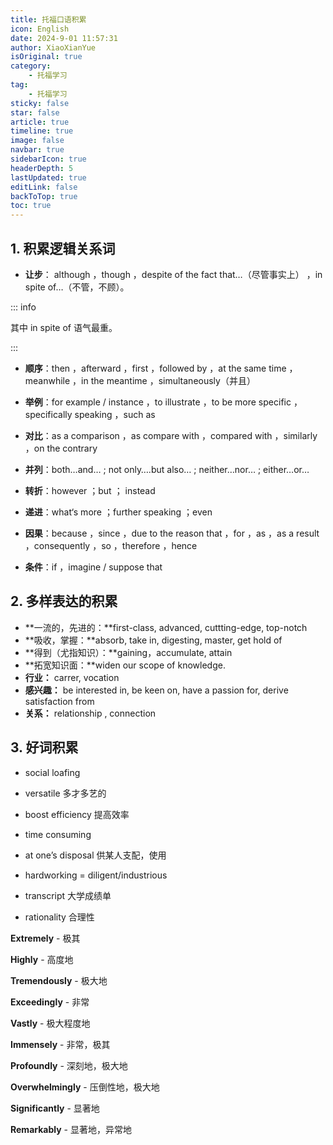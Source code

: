 ```yaml
---
title: 托福口语积累
icon: English
date: 2024-9-01 11:57:31
author: XiaoXianYue
isOriginal: true
category: 
    - 托福学习
tag:
    - 托福学习
sticky: false
star: false
article: true
timeline: true
image: false
navbar: true
sidebarIcon: true
headerDepth: 5
lastUpdated: true
editLink: false
backToTop: true
toc: true
---
```


## 1. 积累逻辑关系词

- **让步**： although ，though ，despite of the fact that…（尽管事实上） ，in spite of…（不管，不顾）。

::: info 

其中 in spite of 语气最重。

:::

- **顺序**：then ，afterward ，first ，followed by ，at the same time ，meanwhile ，in the meantime ，simultaneously（并且）

- **举例**：for example / instance ，to illustrate ，to be more specific ，specifically speaking ，such as

- **对比**：as a comparison ，as compare with ，compared with ，similarly ，on the contrary

- **并列**：both…and… ; not only….but also… ; neither…nor… ; either…or…

- **转折**：however ；but ； instead

- **递进**：what‘s more ；further speaking ；even

- **因果**：because ，since ，due to the reason that ，for ，as ，as a result ，consequently ，so ，therefore ，hence

- **条件**：if ，imagine / suppose that

    

## 2. 多样表达的积累

- **一流的，先进的：**first-class, advanced, cuttting-edge, top-notch
- **吸收，掌握：**absorb, take in, digesting, master, get hold of
- **得到（尤指知识）：**gaining，accumulate, attain
- **拓宽知识面：**widen our scope of knowledge.
- **行业：** carrer, vocation
- **感兴趣：** be interested in, be keen on, have a passion for, derive satisfaction from
- **关系：** relationship , connection





## 3. 好词积累

- social loafing
- versatile 多才多艺的
- boost efficiency 提高效率
- time consuming
- at one’s disposal 供某人支配，使用
- hardworking = diligent/industrious

- transcript 大学成绩单
- rationality 合理性





**Extremely** - 极其

**Highly** - 高度地

**Tremendously** - 极大地

**Exceedingly** - 非常

**Vastly** - 极大程度地

**Immensely** - 非常，极其

**Profoundly** - 深刻地，极大地

**Overwhelmingly** - 压倒性地，极大地

**Significantly** - 显著地

**Remarkably** - 显著地，异常地







